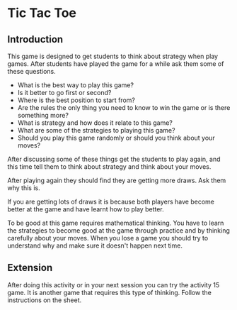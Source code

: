 # Tic Tac Toe

## Introduction

This game is designed to get students to think about strategy when play games. After students have played the game for a while ask them some of these questions.

- What is the best way to play this game?
- Is it better to go first or second?
- Where is the best position to start from?
- Are the rules the only thing you need to know to win the game or is there something more?
- What is strategy and how does it relate to this game?
- What are some of the strategies to playing this game?
- Should you play this game randomly or should you think about your moves?

After discussing some of these things get the students to play again, and this time tell them to think about strategy and think about your moves.

After playing again they should find they are getting more draws. Ask them why this is.

If you are getting lots of draws it is because both players have become better at the game and have learnt how to play better.

To be good at this game requires mathematical thinking. You have to learn the strategies to become good at the game through practice and by thinking carefully about your moves. When you lose a game you should try to understand why and make sure it doesn't happen next time.

## Extension

After doing this activity or in your next session you can try the activity 15 game. It is another game that requires this type of thinking. Follow the instructions on the sheet.
